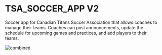 # TSA_SOCCER_APP V2

Soccer app for Canadian Titans Soccer Association that allows coaches to manage their teams. Coaches can post announcements, update the schedule for upcoming games and practices, and add players to their teams.

![combined](https://user-images.githubusercontent.com/32990212/134109437-a3a15f05-460e-4de0-b207-13f8ea4fa857.jpg)
